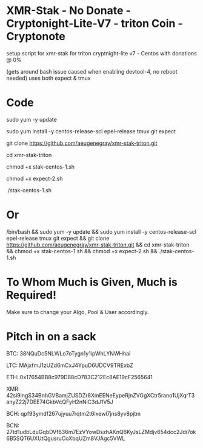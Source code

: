 # XMR-Stak - No Donate - Cryptonight-Lite-V7 - triton Coin - Cryptonote
setup script for xmr-stak for triton cryptnight-lite v7 -  Centos with donations @ 0%

(gets around bash issue caused when enabling devtool-4, no reboot needed) uses both expect & tmux

# Code
sudo yum -y update

sudo yum install -y centos-release-scl epel-release tmux git expect

git clone https://github.com/aeugenegray/xmr-stak-triton.git

cd xmr-stak-triton

chmod +x stak-centos-1.sh

chmod +x expect-2.sh

./stak-centos-1.sh

# Or

/bin/bash && sudo yum -y update && sudo yum install -y centos-release-scl epel-release tmux git expect && git clone https://github.com/aeugenegray/xmr-stak-triton.git && cd xmr-stak-triton && chmod +x stak-centos-1.sh && chmod +x expect-2.sh && ./stak-centos-1.sh

# To Whom Much is Given, Much is Required!
Make sure to change your Algo, Pool & User accordingly.


# Pitch in on a sack
BTC: 38NQuDc5NLWLo7oTygn1y1ipWhLYNWHhai

LTC: MAjxfmJ1zUZd6mCxJ4YpuD6UDCV9TRExbZ

ETH: 0x17654BB8c979D88cD783C212Ec8AE19cF2565641

XMR: 42si9ingS34BnhGVBamjZUSDZr8XmEENeEypeRjnZVGgXCtr5rano1UjXqrT3anyZ22j7DEE74GkbVcQFyH2nNiC3dJ1V5J

BCH: qpf93ymdf267ujyuu7rqtm2t6lxewl7jns8yv8pjtm

BCN: 27td1udbLduGqbDVf636m7EzVYowDszhAKnQ6KyJsLZMdjv654dcc2Jdi7ok6B5SQT6UXUtQgusruCoXbqUZm8VJAgc5VWL
